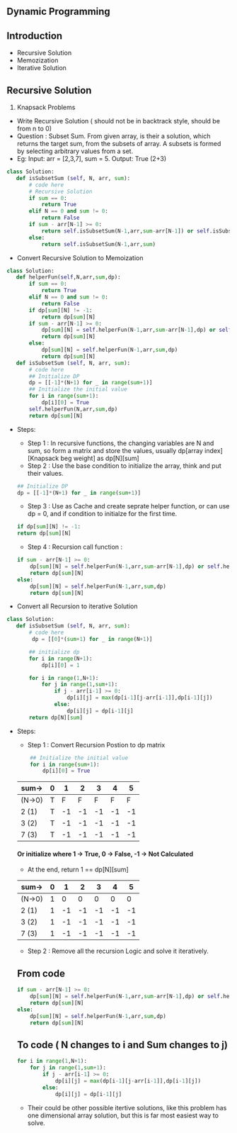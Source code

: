## Dynamic Programming

## Introduction
 - Recursive Solution
 - Memozization 
 - Iterative Solution

## Recursive Solution
1. Knapsack Problems
 - Write Recursive Solution ( should not be in backtrack style, should be from n to 0)
 - Question : Subset Sum. From given array, is their a solution, which returns the target sum, from the subsets of array. A subsets is formed by selecting arbitrary values from a set. 
 - Eg: Input: arr = [2,3,7], sum = 5.   Output: True (2+3)
 ```python
 class Solution:
    def isSubsetSum (self, N, arr, sum):
        # code here 
        # Recursive Solution
        if sum == 0:
            return True
        elif N == 0 and sum != 0:
            return False
        if sum - arr[N-1] >= 0:
            return self.isSubsetSum(N-1,arr,sum-arr[N-1]) or self.isSubsetSum(N-1,arr,sum)
        else:
            return self.isSubsetSum(N-1,arr,sum)
 ```
 - Convert Recursive Solution to Memoization
 ```python
 class Solution:
    def helperFun(self,N,arr,sum,dp):
        if sum == 0:
            return True
        elif N == 0 and sum != 0:
            return False
        if dp[sum][N] != -1:
            return dp[sum][N]
        if sum - arr[N-1] >= 0:
            dp[sum][N] = self.helperFun(N-1,arr,sum-arr[N-1],dp) or self.helperFun(N-1,arr,sum,dp)
            return dp[sum][N]
        else:
            dp[sum][N] = self.helperFun(N-1,arr,sum,dp)
            return dp[sum][N]
    def isSubsetSum (self, N, arr, sum):
        # code here 
        ## Initialize DP
        dp = [[-1]*(N+1) for _ in range(sum+1)]
        ## Initialize the initial value
        for i in range(sum+1):
            dp[i][0] = True
        self.helperFun(N,arr,sum,dp)
        return dp[sum][N]
 ```
 - Steps:
    - Step 1 : In recursive functions, the changing variables are N and sum, so form 
    a matrix and store the values, usually dp[array index][Knapsack beg weight] as dp[N][sum]
    - Step 2 : Use the base condition to initialize the array, think and put their values. 
    ```python
    ## Initialize DP
    dp = [[-1]*(N+1) for _ in range(sum+1)]
    ```
    - Step 3 : Use as Cache and create seprate helper function, or can use dp = 0, and if condition to initialze for the first time.
    ```python
    if dp[sum][N] != -1:
    return dp[sum][N]
    ```
    - Step 4 : Recursion call function :

    ```python
    if sum - arr[N-1] >= 0:
        dp[sum][N] = self.helperFun(N-1,arr,sum-arr[N-1],dp) or self.helperFun(N-1,arr,sum,dp)
        return dp[sum][N]
    else:
        dp[sum][N] = self.helperFun(N-1,arr,sum,dp)
        return dp[sum][N]
    ```



 - Convert all Recursion to iterative Solution
 ```python
 class Solution:
    def isSubsetSum (self, N, arr, sum):
        # code here 
         dp = [[0]*(sum+1) for _ in range(N+1)]

        ## initialize dp
        for i in range(N+1):
            dp[i][0] = 1

        for i in range(1,N+1):
            for j in range(1,sum+1):
                if j - arr[i-1] >= 0:
                    dp[i][j] = max(dp[i-1][j-arr[i-1]],dp[i-1][j])
                else:
                    dp[i][j] = dp[i-1][j]
        return dp[N][sum]
 ```
 - Steps:
    - Step 1 : Convert Recursion Postion to dp matrix
    ```python
        ## Initialize the initial value
        for i in range(sum+1):
            dp[i][0] = True
    ```
    | sum->| 0 | 1 | 2 | 3 | 4 | 5 | 
    |----|----|----|----|----|---| --|
    |(N->0) | T  | F  | F | F | F | F |
    | 2 (1)| T | -1 | -1 |-1 |-1 |-1 |
    | 3 (2)| T | -1 |-1 |-1 |-1 |-1 |
    | 7 (3)| T | -1 |-1 |-1 |-1 |-1 |
    #### Or initialize where 1 -> True, 0 -> False, -1 -> Not Calculated
    - At the end, return 1 == dp[N][sum]

    | sum->| 0 | 1 | 2 | 3 | 4 | 5 | 
    |----|----|----|----|----|---| --|
    |(N->0) | 1  | 0  | 0 | 0 | 0 | 0 |
    | 2 (1)| 1 | -1 | -1 |-1 |-1 |-1 |
    | 3 (2)| 1 | -1 |-1 |-1 |-1 |-1 |
    | 7 (3)| 1 | -1 |-1 |-1 |-1 |-1 |

    - Step 2 : Remove all the recursion Logic and solve it iteratively.
    ## From code
    ```python
    if sum - arr[N-1] >= 0:
        dp[sum][N] = self.helperFun(N-1,arr,sum-arr[N-1],dp) or self.helperFun(N-1,arr,sum,dp)
        return dp[sum][N]
    else:
        dp[sum][N] = self.helperFun(N-1,arr,sum,dp)
        return dp[sum][N]
    ```
    ## To code ( N changes to i and Sum changes to j)
    ```python
    for i in range(1,N+1):
        for j in range(1,sum+1):
            if j - arr[i-1] >= 0:
                dp[i][j] = max(dp[i-1][j-arr[i-1]],dp[i-1][j])
            else:
                dp[i][j] = dp[i-1][j]
    ```
    - Their could be other possible itertive solutions, like this problem has one dimensional array solution, but this is far most easiest way to solve.
